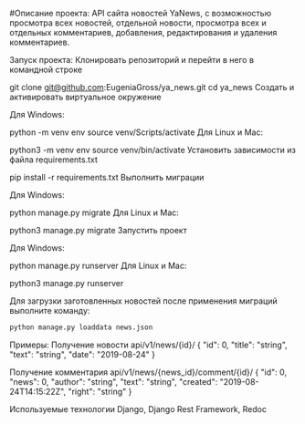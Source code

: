 #Описание проекта:
API сайта новостей YaNews, с возможностью просмотра всех новостей, отдельной новости, просмотра всех и отдельных комментариев, добавления, редактирования и удаления комментариев.

Запуск проекта:
Клонировать репозиторий и перейти в него в командной строке

git clone git@github.com:EugeniaGross/ya_news.git
cd ya_news
Cоздать и активировать виртуальное окружение

Для Windows:

python -m venv env
source venv/Scripts/activate
Для Linux и Mac:

python3 -m venv env
source venv/bin/activate
Установить зависимости из файла requirements.txt

pip install -r requirements.txt
Выполнить миграции

Для Windows:

python manage.py migrate
Для Linux и Mac:

python3 manage.py migrate
Запустить проект

Для Windows:

python manage.py runserver
Для Linux и Mac:

python3 manage.py runserver

Для загрузки заготовленных новостей после применения миграций выполните команду:
```bash
python manage.py loaddata news.json
```
Примеры:
Получение новости api/v1/news/{id}/
{
  "id": 0,
  "title": "string",
  "text": "string",
  "date": "2019-08-24"
}

Получение комментария api/v1/news/{news_id}/comment/{id}/
{
  "id": 0,
  "news": 0,
  "author": "string",
  "text": "string",
  "created": "2019-08-24T14:15:22Z",
  "right": "string"
}

Используемые технологии
Django, Django Rest Framework, Redoc
